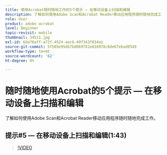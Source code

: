 ```yaml
---
title: 使用Acrobat随时随地工作的5个提示 — 在移动设备上扫描和编辑
description: 了解如何使用Adobe Scan和Acrobat Reader移动应用程序随时随地完成工作
role: User
product: adobe acrobat
level: Beginner
topic-revisit: mobile
thumbnail: 34511.jpg
exl-id: 6da76aff-a72f-4524-aec6-49f343f834a1
source-git-commit: 5f505e95db7bd069f81e810978c8de67ebad0549
workflow-type: tm+mt
source-wordcount: '62'
ht-degree: 0%

---
```


# 随时随地使用Acrobat的5个提示 — 在移动设备上扫描和编辑

了解如何使用Adobe Scan和Acrobat Reader移动应用程序随时随地完成工作。

## 提示#5 — 在移动设备上扫描和编辑(1:43)

>[!VIDEO](https://video.tv.adobe.com/v/34511?hidetitle=true)
